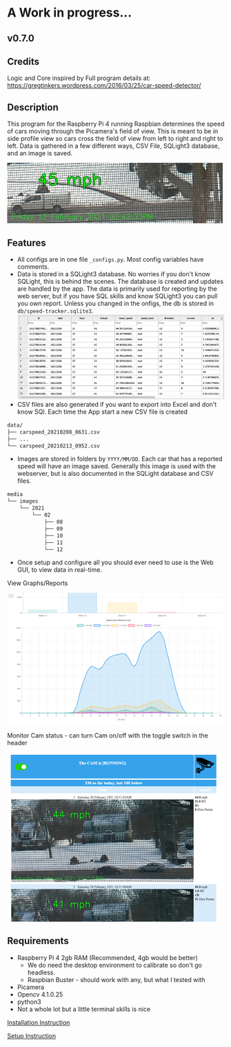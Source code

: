 # A Work in progress...

## v0.7.0

## Credits

Logic and Core inspired by
Full program details at:   https://gregtinkers.wordpress.com/2016/03/25/car-speed-detector/

## Description

This program for the Raspberry Pi 4 running Raspbian determines the speed of cars moving through the Picamera's field of view. This is meant to be in side profile view so cars cross the field of view from left to right and right to left. Data is gathered in a few different ways, CSV File, SQLight3 database, and an image is saved.

![Sample Image](html/assets/sample_snap.jpg?raw=true "Sample Image")


## Features
* All configs are in one file `_configs.py`. Most config variables have comments.
* Data is stored in a SQLight3 database. No worries if you don't know SQLight, this is behind the scenes. The database is created and updates are handled by the app. The data is primarily used for reporting by the web server, but if you have SQL skills and know SQLight3 you can pull you own report. Unless you changed in the onfigs, the db is stored in `db/speed-tracker.sqlite3`. ![DB Sample](html/assets/sample_db.png?raw=true "DB Sample")
* CSV files are also generated if you want to export into Excel and don't know SQl. Each time the App start a new CSV file is created
```
data/
├── carspeed_20210208_0631.csv
├── ...
└── carspeed_20210213_0952.csv
```
* Images are stored in folders by `YYYY/MM/DD`. Each car that has a reported speed will have an image saved. Generally this image is used with the webserver, but is also documented in the SQLight database and CSV files.
```
media
└── images
    └── 2021
        └── 02
            ├── 08
            ├── 09
            ├── 10
            ├── 11
            └── 12
```
* Once setup and configure all you should ever need to use is the Web GUI, to view data in real-time. 


View Graphs/Reports

![Sample Graphs Page](html/assets/sample_web.png?raw=true "Sample Graphs Page")


Monitor Cam status - can turn Cam on/off with the toggle switch in the header


![Sample Status Page](html/assets/sample_web2.png?raw=true "Sample Status Page")

## Requirements

* Raspberry Pi 4 2gb RAM (Recommended, 4gb would be better)
    * We do need the desktop environment to calibrate so don't go headless.
    * Raspbian Buster - should work with any, but what I tested with
* Picamera
* Opencv 4.1.0.25
* python3
* Not a whole lot but a little terminal skills is nice



[Installation Instruction](1.install.md)

[Setup Instruction](2.setup.md)





